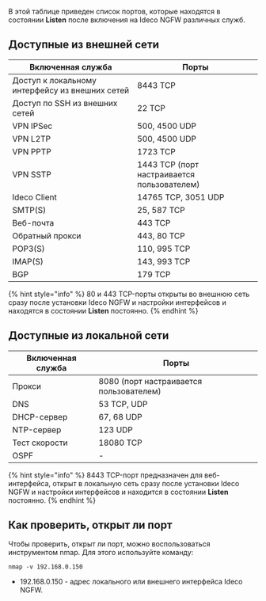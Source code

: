 В этой таблице приведен список портов, которые находятся в состоянии **Listen** после включения на Ideco NGFW различных служб.

## Доступные из внешней сети 

| Включенная служба   | Порты   |
|----------|----------|
| Доступ к локальному интерфейсу из внешних сетей | 8443 TCP |
| Доступ по SSH из внешних сетей | 22 TCP |
| VPN IPSec | 500, 4500 UDP |
| VPN L2TP |  500, 4500 UDP |
| VPN PPTP |  1723 TCP |
| VPN SSTP |  1443 TCP (порт настраивается пользователем) |
| Ideco Client | 14765 TCP, 3051 UDP |
| SMTP(S) | 25, 587 TCP |
| Веб-почта | 443 TCP |
| Обратный прокси | 443, 80 TCP |
| POP3(S) | 110, 995 TCP |
| IMAP(S) | 143, 993 TCP |
| BGP | 179 TCP |

{% hint style="info" %}
80 и 443 TCP-порты открыты во внешнюю сеть сразу после установки Ideco NGFW и настройки интерфейсов и находятся в состоянии **Listen** постоянно.
{% endhint %}

## Доступные из локальной сети

| Включенная служба   | Порты   |
|----------|----------|
| Прокси | 8080 (порт настраивается пользователем) |
| DNS | 53 TCP, UDP |
| DHCP-сервер | 67, 68 UDP |
| NTP-сервер | 123 UDP |
| Тест скорости | 18080 TCP |
| OSPF | - |

{% hint style="info" %}
8443 TCP-порт предназначен для веб-интерфейса, открыт в локальную сеть сразу после установки Ideco NGFW и настройки интерфейсов и находится в состоянии **Listen** постоянно.
{% endhint %}

## Как проверить, открыт ли порт

Чтобы проверить, открыт ли порт, можно воспользоваться инструментом nmap. Для этого используйте команду:

```
nmap -v 192.168.0.150
```

* 192.168.0.150 - адрес локального или внешнего интерфейса Ideco NGFW. 
